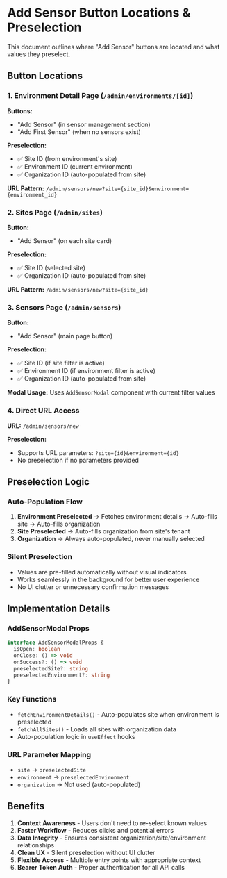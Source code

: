 # Add Sensor Button Locations & Preselection

This document outlines where "Add Sensor" buttons are located and what values they preselect.

## Button Locations

### 1. Environment Detail Page (`/admin/environments/[id]`)
**Buttons:**
- "Add Sensor" (in sensor management section)
- "Add First Sensor" (when no sensors exist)

**Preselection:**
- ✅ Site ID (from environment's site)
- ✅ Environment ID (current environment)
- ✅ Organization ID (auto-populated from site)

**URL Pattern:** `/admin/sensors/new?site={site_id}&environment={environment_id}`

### 2. Sites Page (`/admin/sites`)
**Button:**
- "Add Sensor" (on each site card)

**Preselection:**
- ✅ Site ID (selected site)
- ✅ Organization ID (auto-populated from site)

**URL Pattern:** `/admin/sensors/new?site={site_id}`

### 3. Sensors Page (`/admin/sensors`)
**Button:**
- "Add Sensor" (main page button)

**Preselection:**
- ✅ Site ID (if site filter is active)
- ✅ Environment ID (if environment filter is active)
- ✅ Organization ID (auto-populated from site)

**Modal Usage:** Uses `AddSensorModal` component with current filter values

### 4. Direct URL Access
**URL:** `/admin/sensors/new`

**Preselection:**
- Supports URL parameters: `?site={id}&environment={id}`
- No preselection if no parameters provided

## Preselection Logic

### Auto-Population Flow
1. **Environment Preselected** → Fetches environment details → Auto-fills site → Auto-fills organization
2. **Site Preselected** → Auto-fills organization from site's tenant
3. **Organization** → Always auto-populated, never manually selected

### Silent Preselection
- Values are pre-filled automatically without visual indicators
- Works seamlessly in the background for better user experience
- No UI clutter or unnecessary confirmation messages

## Implementation Details

### AddSensorModal Props
```typescript
interface AddSensorModalProps {
  isOpen: boolean
  onClose: () => void
  onSuccess?: () => void
  preselectedSite?: string
  preselectedEnvironment?: string
}
```

### Key Functions
- `fetchEnvironmentDetails()` - Auto-populates site when environment is preselected
- `fetchAllSites()` - Loads all sites with organization data
- Auto-population logic in `useEffect` hooks

### URL Parameter Mapping
- `site` → `preselectedSite`
- `environment` → `preselectedEnvironment`
- `organization` → Not used (auto-populated)

## Benefits

1. **Context Awareness** - Users don't need to re-select known values
2. **Faster Workflow** - Reduces clicks and potential errors
3. **Data Integrity** - Ensures consistent organization/site/environment relationships
4. **Clean UX** - Silent preselection without UI clutter
5. **Flexible Access** - Multiple entry points with appropriate context
6. **Bearer Token Auth** - Proper authentication for all API calls